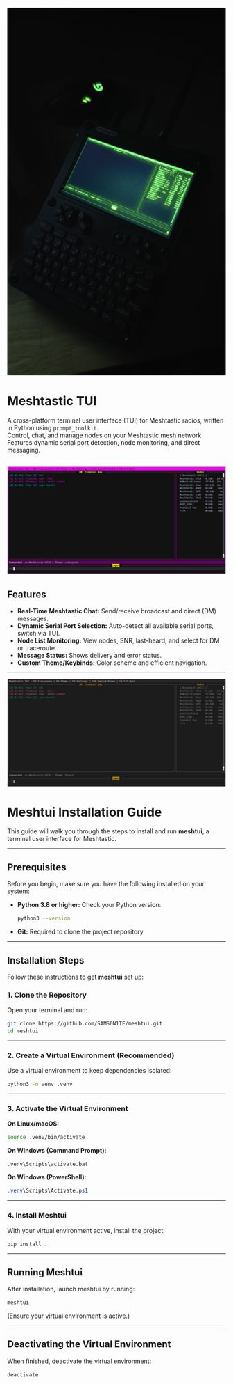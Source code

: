 ![Screenshot](screenshots/uconsole.jpg)

# Meshtastic TUI

A cross-platform terminal user interface (TUI) for Meshtastic radios, written in Python using `prompt_toolkit`.  
Control, chat, and manage nodes on your Meshtastic mesh network. Features dynamic serial port detection, node monitoring, and direct messaging.


![Screenshot](screenshots/theme2.png)
---

## Features

- **Real-Time Meshtastic Chat:** Send/receive broadcast and direct (DM) messages.
- **Dynamic Serial Port Selection:** Auto-detect all available serial ports, switch via TUI.
- **Node List Monitoring:** View nodes, SNR, last-heard, and select for DM or traceroute.
- **Message Status:** Shows delivery and error status.
- **Custom Theme/Keybinds:** Color scheme and efficient navigation.

---
![Screenshot](screenshots/theme3.png)


# Meshtui Installation Guide

This guide will walk you through the steps to install and run **meshtui**, a terminal user interface for Meshtastic.

---

## Prerequisites

Before you begin, make sure you have the following installed on your system:

* **Python 3.8 or higher:**
  Check your Python version:

  ```bash
  python3 --version
  ```

* **Git:**
  Required to clone the project repository.

---

## Installation Steps

Follow these instructions to get **meshtui** set up:

### 1. Clone the Repository

Open your terminal and run:

```bash
git clone https://github.com/SAMS0N1TE/meshtui.git
cd meshtui
```

---

### 2. Create a Virtual Environment (Recommended)

Use a virtual environment to keep dependencies isolated:

```bash
python3 -m venv .venv
```

---

### 3. Activate the Virtual Environment

**On Linux/macOS:**

```bash
source .venv/bin/activate
```

**On Windows (Command Prompt):**

```dos
.venv\Scripts\activate.bat
```

**On Windows (PowerShell):**

```powershell
.venv\Scripts\Activate.ps1
```

---

### 4. Install Meshtui

With your virtual environment active, install the project:

```bash
pip install .
```

---

## Running Meshtui

After installation, launch meshtui by running:

```bash
meshtui
```

(Ensure your virtual environment is active.)

---

## Deactivating the Virtual Environment

When finished, deactivate the virtual environment:

```bash
deactivate
```

